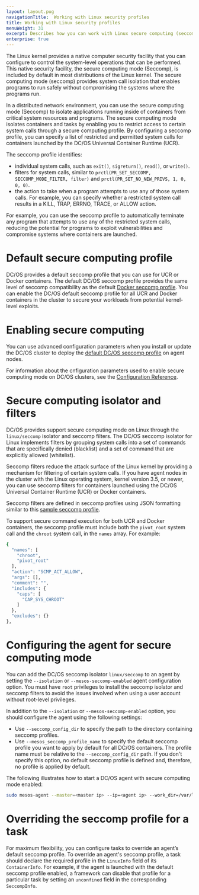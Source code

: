 ```yaml
---
layout: layout.pug
navigationTitle:  Working with Linux security profiles
title: Working with Linux security profiles
menuWeight: 31
excerpt: Describes how you can work with Linux secure computing (seccomp) profiles 
enterprise: true
---
```

<!-- The source repository for this topic is https://github.com/dcos/dcos-docs-site -->
The Linux kernel provides a native computer security facility that you can configure to control the system-level operations that can be performed. This native security facility, the secure computing mode (Seccomp), is included by default in most distributions of the Linux kernel. The secure computing mode (seccomp) provides system call isolation that enables programs to run safely without compromising the systems where the programs run.

In a distributed network environment, you can use the secure computing mode (Seccomp) to isolate applications running inside of containers from critical system resources and programs. The secure computing mode isolates containers and tasks by enabling you to restrict access to certain system calls through a secure computing profile. By configuring a seccomp profile, you can specify a list of restricted and permitted system calls for containers launched by the DC/OS Universal Container Runtime (UCR).

The seccomp profile identifies:
- individual system calls, such as `exit()`, `sigreturn()`, `read()`, or `write()`.
- filters for system calls, similar to `prctl(PR_SET_SECCOMP, SECCOMP_MODE_FILTER, filter)` and `prctl(PR_SET_NO_NEW_PRIVS, 1, 0, 0, 0)`.
- the action to take when a program attempts to use any of those system calls. For example, you can specify whether a restricted system call results in a KILL, TRAP, ERRNO, TRACE, or ALLOW action.

For example, you can use the seccomp profile to automatically terminate any program that attempts to use any of the restricted system calls, reducing the potential for programs to exploit vulnerabilities and compromise systems where containers are launched.

# Default secure computing profile
DC/OS provides a default seccomp profile that you can use for UCR or Docker containers. The default DC/OS seccomp profile provides the same level of seccomp compatibility as the default [Docker seccomp profile](https://docs.docker.com/engine/security/seccomp/). You can enable the DC/OS default seccomp profile for all UCR and Docker containers in the cluster to secure your workloads from potential kernel-level exploits.

# Enabling secure computing
You can use advanced configuration parameters when you install or update the DC/OS cluster to deploy the [default DC/OS seecomp profile](https://github.com/moby/moby/blob/v1.13.1/profiles/seccomp/default.json) on agent nodes.

For information about the cnfiguration parameters used to enable secure computing mode on DC/OS clusters, see the [Configuration Reference](/1.13/installing/production/advanced-configuration/configuration-reference/).

# Secure computing isolator and filters
DC/OS provides support secure computing mode on Linux through the `linux/seccomp` isolator and seccomp filters. The DC/OS seccomp isolator for Linux implements filters by grouping system calls into a set of commands that are specifically denied (blacklist) and a set of command that are explicitly allowed (whitelist).

Seccomp filters reduce the attack surface of the Linux kernel by providing a mechanism for filtering of certain system calls. If you have agent nodes in the cluster with the Linux operating system, kernel version 3.5, or newer, you can use seccomp filters for containers launched using the DC/OS Universal Container Runtime (UCR) or Docker containers.

Seccomp filters are defined in seccomp profiles using JSON formatting similar to this [sample seccomp profile](http://mesos.apache.org/documentation/latest/examples/seccomp_default.json).

To support secure command execution for both UCR and Docker containers, the seccomp profile must include both the `pivot_root` system call and the `chroot` system call, in the `names` array. For example:

```bash
{
  "names": [
    "chroot",
    "pivot_root"
  ],
  "action": "SCMP_ACT_ALLOW",
  "args": [],
  "comment": "",
  "includes": {
    "caps": [
      "CAP_SYS_CHROOT"
    ]
  },
  "excludes": {}
},
```

# Configuring the agent for secure computing mode
You can add the DC/OS seccomp isolator `linux/seccomp` to an agent by setting the `--isolation` or `--mesos-seccomp-enabled` agent configuration option. You must have `root` privileges to install the seccomp isolator and seccomp filters to avoid the issues involved when using a user account without root-level privileges.

In addition to the `--isolation` or `--mesos-seccomp-enabled` option, you should configure the agent using the following settings:
- Use `--seccomp_config_dir` to specify the path to the directory containing seccomp profiles.
- Use `--mesos_seccomp_profile_name` to specify the default seccomp profile you want to apply by default for all DC/OS containers. The profile name must be relative to the `--seccomp_config_dir` path. If you don't specify this option, no default seccomp profile is defined and, therefore, no profile is applied by default.

The following illustrates how to start a DC/OS agent with secure computing mode enabled:

```bash
sudo mesos-agent --master=<master ip> --ip=<agent ip> --work_dir=/var/lib/mesos --isolation=linux/seccomp --seccomp_config_dir=/etc/mesos/seccomp --seccomp_profile_name=default.json
```

# Overriding the seccomp profile for a task
For maximum flexibility, you can configure tasks to override an agent’s default seccomp profile. To override an agent's seccomp profile, a task should declare the required profile in the `LinuxInfo` field of its `ContainerInfo`. For example, if the agent is launched with the default seccomp profile enabled, a framework can disable that profile for a particular task by setting an `unconfined` field in the corresponding `SeccompInfo`.